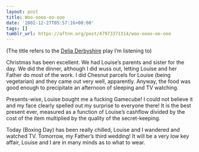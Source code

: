 ```yaml
---
layout: post
title: Woo-oooo-oo-ooo
date: '2002-12-27T05:57:16+00:00'
tags: []
tumblr_url: https://aftnn.org/post/47973371314/woo-oooo-oo-ooo
---
```

<p>(The title refers to the <a href="http://www.deliaderbyshire.org">Delia Derbyshire</a> play I&rsquo;m listening to)</p>
<p>Christmas has been excellent. We had Louise&rsquo;s parents and sister for the day. We did the dinner, although I did wuss out, letting Louise and her Father do most of the work. I did Chesnut parcels for Louise (being vegetarian) and they came out very well, apparently. Anyway, the food was good enough to precipitate an afternoon of sleeping and TV watching.</p>
<p>Presents-wise, Louise bought me a fucking Gamecube! I could not believe it and my face clearly spelled out my surprise to everyone there! It is the best present ever, measured as a function of Louise&rsquo;s cashflow divided by the cost of the item multiplied by the quality of the secret-keeping.</p>
<p>Today (Boxing Day) has been really chilled, Louise and I wandered and watched TV. Tomorrow, my Father&rsquo;s third wedding! It will be a very low key affair, Louise and I are in many minds as to what to wear.</p>
